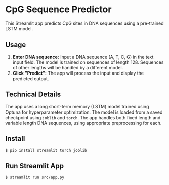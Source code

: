 # CpG Sequence Predictor

This Streamlit app predicts CpG sites in DNA sequences using a pre-trained LSTM model.

## Usage

1.  **Enter DNA sequence:** Input a DNA sequence (A, T, C, G) in the text input field.  The model is trained on sequences of length 128.  Sequences of other lengths will be handled by a different model.
2.  **Click "Predict":** The app will process the input and display the predicted output.

## Technical Details

The app uses a long short-term memory (LSTM) model trained using Optuna for hyperparameter optimization.  The model is loaded from a saved checkpoint using `joblib` and `torch`. The app handles both fixed length and variable length DNA sequences, using appropriate preprocessing for each.


## Install 

`
$ pip install streamlit torch joblib
`

## Run Streamlit App

`
$ streamlit run src/app.py
`
